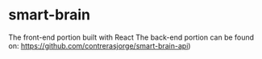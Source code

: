 # smart-brain

The front-end portion built with React
The back-end portion can be found on: https://github.com/contrerasjorge/smart-brain-api)
